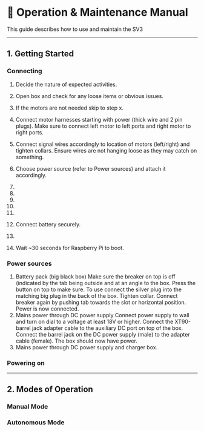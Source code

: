 # 🧭 Operation & Maintenance Manual

This guide describes how to use and maintain the SV3

---

## 1. Getting Started

### Connecting
1. Decide the nature of expected activities. 
2. Open box and check for any loose items or obvious issues.
3. If the motors are not needed skip to step x.
4. Connect motor harnesses starting with power (thick wire and 2 pin plugs). Make sure to connect left motor to left ports and right motor to right ports.
5. Connect signal wires accordingly to location of motors (left/right) and tighten collars. Ensure wires are not hanging loose as they may catch on something.
6. Choose power source (refer to Power sources) and attach it accordingly.
7. 
8. 
9.    

10. 
11. 
12. Connect battery securely.
13. 
14. Wait ~30 seconds for Raspberry Pi to boot.

### Power sources
1. Battery pack (big black box)
   Make sure the breaker on top is off (indicated by the tab being outside and at an angle to the box. Press the button on top to make sure. To use connect the silver plug into the matching big plug in the back of the box. Tighten collar. Connect breaker again by pushing tab towards the slot or horizontal position. Power is now connected.
2. Mains power through DC power supply
   Connect power supply to wall and turn on dial to a voltage at least 18V or higher. Connect the XT90-barrel jack adapter cable to the auxiliary DC port on top of the box. Connect the barrel jack on the DC power supply (male) to the adapter cable (female). The box should now have power.
3. Mains power through DC power supply and charger box.


### Powering on



---

## 2. Modes of Operation

### Manual Mode


### Autonomous Mode

